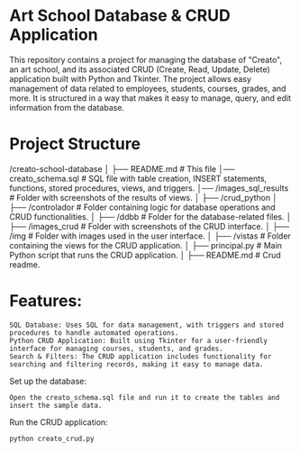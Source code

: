 # Art School Database & CRUD Application

This repository contains a project for managing the database of "Creato", an art school, and its associated CRUD (Create, Read, Update, Delete) application built with Python and Tkinter. The project allows easy management of data related to employees, students, courses, grades, and more. It is structured in a way that makes it easy to manage, query, and edit information from the database.

# Project Structure

/creato-school-database
│
├── README.md                # This file
│── creato_schema.sql        # SQL file with table creation, INSERT statements, functions, stored procedures, views, and triggers.
│── /images_sql_results      # Folder with screenshots of the results of views.
│
├── /crud_python
│   ├── /controlador             # Folder containing logic for database operations and CRUD functionalities.
│   ├── /ddbb                    # Folder for the database-related files.
│   ├── /images_crud             # Folder with screenshots of the CRUD interface.
│   ├── /img                     # Folder with images used in the user interface.
│   ├── /vistas                  # Folder containing the views for the CRUD application.
│   ├── principal.py             # Main Python script that runs the CRUD application.
│   ├── README.md                # Crud readme.


# Features:

    SQL Database: Uses SQL for data management, with triggers and stored procedures to handle automated operations.
    Python CRUD Application: Built using Tkinter for a user-friendly interface for managing courses, students, and grades.
    Search & Filters: The CRUD application includes functionality for searching and filtering records, making it easy to manage data.

Set up the database:

    Open the creato_schema.sql file and run it to create the tables and insert the sample data.

Run the CRUD application:

    python creato_crud.py

